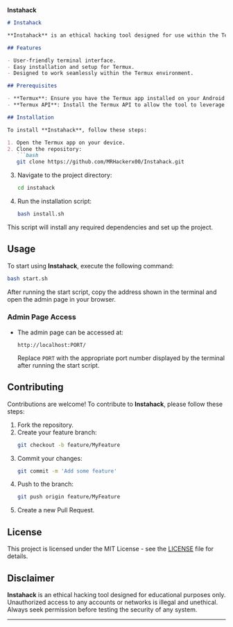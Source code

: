 **Instahack**

```markdown
# Instahack

**Instahack** is an ethical hacking tool designed for use within the Termux app. This tool combines Python, HTML, and CSS to provide users with a versatile interface for testing security vulnerabilities ethically.

## Features

- User-friendly terminal interface.
- Easy installation and setup for Termux.
- Designed to work seamlessly within the Termux environment.

## Prerequisites

- **Termux**: Ensure you have the Termux app installed on your Android device.
- **Termux API**: Install the Termux API to allow the tool to leverage underlying Android features.

## Installation

To install **Instahack**, follow these steps:

1. Open the Termux app on your device.
2. Clone the repository:
   ```bash
   git clone https://github.com/MRHackerx00/Instahack.git
   ```
3. Navigate to the project directory:
   ```bash
   cd instahack
   ```
4. Run the installation script:
   ```bash
   bash install.sh
   ```

This script will install any required dependencies and set up the project.

## Usage

To start using **Instahack**, execute the following command:

```bash
bash start.sh
```

After running the start script, copy the address shown in the terminal and open the admin page in your browser. 

### Admin Page Access

- The admin page can be accessed at:
  ```
  http://localhost:PORT/
  ```
  Replace `PORT` with the appropriate port number displayed by the terminal after running the start script.

## Contributing

Contributions are welcome! To contribute to **Instahack**, please follow these steps:

1. Fork the repository.
2. Create your feature branch:
   ```bash
   git checkout -b feature/MyFeature
   ```
3. Commit your changes:
   ```bash
   git commit -m 'Add some feature'
   ```
4. Push to the branch:
   ```bash
   git push origin feature/MyFeature
   ```
5. Create a new Pull Request.

## License

This project is licensed under the MIT License - see the [LICENSE](LICENSE) file for details.

## Disclaimer

**Instahack** is an ethical hacking tool designed for educational purposes only. Unauthorized access to any accounts or networks is illegal and unethical. Always seek permission before testing the security of any system.

---


```


